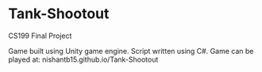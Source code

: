 # Tank-Shootout
CS199 Final Project

Game built using Unity game engine. Script written using C#.
Game can be played at:
nishantb15.github.io/Tank-Shootout
